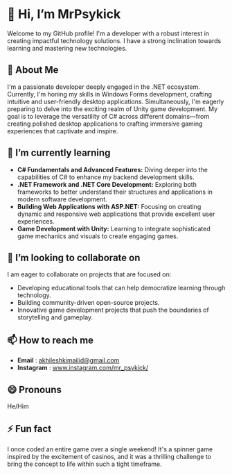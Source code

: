 # 👋 Hi, I’m MrPsykick

Welcome to my GitHub profile! I'm a developer with a robust interest in creating impactful technology solutions.
I have a strong inclination towards learning and mastering new technologies.

## 👀 About Me

I'm a passionate developer deeply engaged in the .NET ecosystem. Currently, I'm honing my skills in Windows Forms development, crafting intuitive and user-friendly desktop applications.
Simultaneously, I'm eagerly preparing to delve into the exciting realm of Unity game development.
My goal is to leverage the versatility of C# across different domains—from creating polished desktop applications to crafting immersive gaming experiences that captivate and inspire.

## 🌱 I’m currently learning

- **C# Fundamentals and Advanced Features:** Diving deeper into the capabilities of C# to enhance my backend development skills.
- **.NET Framework and .NET Core Development:** Exploring both frameworks to better understand their structures and applications in modern software development.
- **Building Web Applications with ASP.NET:** Focusing on creating dynamic and responsive web applications that provide excellent user experiences.
- **Game Development with Unity:** Learning to integrate sophisticated game mechanics and visuals to create engaging games.
        
## 💞️ I’m looking to collaborate on

I am eager to collaborate on projects that are focused on:

- Developing educational tools that can help democratize learning through technology.  
- Building community-driven open-source projects.
- Innovative game development projects that push the boundaries of storytelling and gameplay.

## 📫 How to reach me

- **Email** : akhileshkimailid@gmail.com
- **Instagram** : www.instagram.com/mr_psykick/


## 😄 Pronouns

He/Him

## ⚡ Fun fact

I once coded an entire game over a single weekend! It's a spinner game inspired by the excitement of casinos, 
and it was a thrilling challenge to bring the concept to life within such a tight timeframe.


